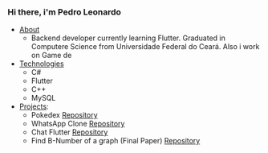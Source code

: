 ### Hi there, i'm Pedro Leonardo


<!--ts-->
   * [About](#Sobre)
      * Backend developer currently learning Flutter. Graduated in Computere Science from Universidade Federal do Ceará.
        Also i work on Game de
   * [Technologies](#tecnologias)
      * C#
      * Flutter
      * C++ 
      * MySQL
  * [Projects](#Projects):
    * Pokedex <a href="https://github.com/CooperLove/Pokedex">Repository</a>
    * WhatsApp Clone <a href="https://github.com/CooperLove/whatsapp_clone">Repository</a>
    * Chat Flutter <a href="https://github.com/CooperLove/Chat-Flutter">Repository</a>
    * Find B-Number of a graph (Final Paper) <a href="https://github.com/CooperLove/Find-B-Number-of-graph">Repository</a>
<!--te-->


<!--
**CooperLove/cooperlove** is a ✨ _special_ ✨ repository because its `README.md` (this file) appears on your GitHub profile.

Here are some ideas to get you started:

- 🔭 I’m currently working on ...
- 🌱 I’m currently learning ...
- 👯 I’m looking to collaborate on ...
- 🤔 I’m looking for help with ...
- 💬 Ask me about ...
- 📫 How to reach me: ...
- 😄 Pronouns: ...
- ⚡ Fun fact: ...
-->
